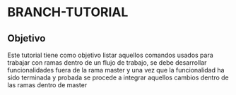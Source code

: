 # BRANCH-TUTORIAL

## Objetivo

Este tutorial tiene como objetivo listar aquellos comandos usados para trabajar con ramas
dentro de un flujo de trabajo, se debe desarrollar funcionalidades fuera de la rama master
y una vez que la funcionalidad ha sido terminada y probada se procede a integrar aquellos cambios
dentro de las ramas dentro de master


